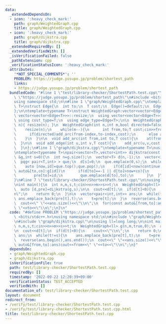 ```yaml
---
data:
  _extendedDependsOn:
  - icon: ':heavy_check_mark:'
    path: graph/WeightedGraph.cpp
    title: graph/WeightedGraph.cpp
  - icon: ':heavy_check_mark:'
    path: graph/dijkstra.cpp
    title: graph/dijkstra.cpp
  _extendedRequiredBy: []
  _extendedVerifiedWith: []
  _isVerificationFailed: false
  _pathExtension: cpp
  _verificationStatusIcon: ':heavy_check_mark:'
  attributes:
    '*NOT_SPECIAL_COMMENTS*': ''
    PROBLEM: https://judge.yosupo.jp/problem/shortest_path
    links:
    - https://judge.yosupo.jp/problem/shortest_path
  bundledCode: "#line 1 \"test/library-checker/ShortestPath.test.cpp\"\n#define PROBLEM\
    \ \"https://judge.yosupo.jp/problem/shortest_path\"\n#include <bits/stdc++.h>\n\
    using namespace std;\n\n#line 1 \"graph/WeightedGraph.cpp\"\ntemplate<typename\
    \ T>\nstruct Edge{\n  int to;\n  T cost;\n  Edge()=default;\n  Edge(int to,T cost):to(to),cost(cost){}\n\
    };\n\ntemplate<typename T>\nstruct WeightedGraph:vector<vector<Edge<T>>>{\n  using\
    \ vector<vector<Edge<T>>>::resize;\n  using vector<vector<Edge<T>>>::at;\n\n \
    \ using cost_type=T;\n  using edge_type=Edge<T>;\n\n  WeightedGraph(){}\n  WeightedGraph(int\
    \ n){ resize(n); }\n  WeightedGraph(int n,int m,bool directed=false,int index=1){\n\
    \    resize(n);\n    while(m--){\n      int from,to;T cost;cin>>from>>to>>cost;\n\
    \      if(directed)add_arc(from-index,to-index,cost);\n      else add_edge(from-index,to-index,cost);\n\
    \    }\n  }\n\n  void add_arc(int from,int to,T cost){\n    at(from).emplace_back(to,cost);\n\
    \  }\n\n  void add_edge(int u,int v,T cost){\n    add_arc(u,v,cost);\n    add_arc(v,u,cost);\n\
    \  }\n};\n#line 1 \"graph/dijkstra.cpp\"\ntemplate<typename T>\nusing pqg=priority_queue<T,vector<T>,greater<T>>;\n\
    \ntemplate<typename T>\npair<vector<T>,vector<int>> dijkstra(const WeightedGraph<T>\
    \ &g,int s=0){\n  int n=g.size();\n  vector<T> d(n,-1);\n  vector<int> pre(n,-1);\n\
    \  pqg< pair<T,int> > que;\n  d[s]=0;\n  que.emplace(0,s);\n  while(que.size()){\n\
    \    auto [now,id]=que.top();que.pop();\n    if(d[id]<now)continue;\n    for(const\
    \ auto&[to,co]:g[id])\n      if(d[to]==-1 || d[to]>now+co){\n        d[to]=now+co;\n\
    \        pre[to]=id;\n        que.emplace(d[to],to);\n      }\n  }\n  return {d,pre};\n\
    }\n#line 7 \"test/library-checker/ShortestPath.test.cpp\"\n\nusing ll=long long;\n\
    \nint main(){\n  int n,m,s,t;cin>>n>>m>>s>>t;\n  WeightedGraph<ll> g(n,m,true,0);\n\
    \  auto [d,pre]=dijkstra(g,s);\n\n  cout<<d[t];\n  if(d[t]<0){\n    cout<<\"\\\
    n\";\n    return 0;\n  }\n\n  vector<pair<int,int>> ans;\n  while(t!=s){\n   \
    \ ans.emplace_back(pre[t],t);\n    t=pre[t];\n  }\n  reverse(ans.begin(),ans.end());\n\
    \  cout<<\" \"<<ans.size()<<\"\\n\";\n  for(const auto&[from,to]:ans)cout<<from<<\"\
    \ \"<<to<<\"\\n\";\n}\n"
  code: "#define PROBLEM \"https://judge.yosupo.jp/problem/shortest_path\"\n#include\
    \ <bits/stdc++.h>\nusing namespace std;\n\n#include \"graph/WeightedGraph.cpp\"\
    \n#include \"graph/dijkstra.cpp\"\n\nusing ll=long long;\n\nint main(){\n  int\
    \ n,m,s,t;cin>>n>>m>>s>>t;\n  WeightedGraph<ll> g(n,m,true,0);\n  auto [d,pre]=dijkstra(g,s);\n\
    \n  cout<<d[t];\n  if(d[t]<0){\n    cout<<\"\\n\";\n    return 0;\n  }\n\n  vector<pair<int,int>>\
    \ ans;\n  while(t!=s){\n    ans.emplace_back(pre[t],t);\n    t=pre[t];\n  }\n\
    \  reverse(ans.begin(),ans.end());\n  cout<<\" \"<<ans.size()<<\"\\n\";\n  for(const\
    \ auto&[from,to]:ans)cout<<from<<\" \"<<to<<\"\\n\";\n}"
  dependsOn:
  - graph/WeightedGraph.cpp
  - graph/dijkstra.cpp
  isVerificationFile: true
  path: test/library-checker/ShortestPath.test.cpp
  requiredBy: []
  timestamp: '2022-09-22 12:20:39+09:00'
  verificationStatus: TEST_ACCEPTED
  verifiedWith: []
documentation_of: test/library-checker/ShortestPath.test.cpp
layout: document
redirect_from:
- /verify/test/library-checker/ShortestPath.test.cpp
- /verify/test/library-checker/ShortestPath.test.cpp.html
title: test/library-checker/ShortestPath.test.cpp
---
```


